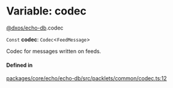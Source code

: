 # Variable: codec

[@dxos/echo-db](../modules/dxos_echo_db.md).codec

 `Const` **codec**: `Codec`<`FeedMessage`\>

Codec for messages written on feeds.

#### Defined in

[packages/core/echo/echo-db/src/packlets/common/codec.ts:12](https://github.com/dxos/dxos/blob/main/packages/core/echo/echo-db/src/packlets/common/codec.ts#L12)
